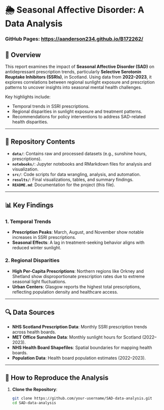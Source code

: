 # 🌦️ **Seasonal Affective Disorder: A Data Analysis**
### **GitHub Pages:** https://aanderson234.github.io/B172262/  

## 📖 **Overview**
This report examines the impact of **Seasonal Affective Disorder (SAD)** on antidepressant prescription trends, particularly **Selective Serotonin Reuptake Inhibitors (SSRIs)**, in Scotland. Using data from **2022–2023**, it explores correlations between regional sunlight exposure and prescription patterns to uncover insights into seasonal mental health challenges.

Key highlights include:
- Temporal trends in SSRI prescriptions.
- Regional disparities in sunlight exposure and treatment patterns.
- Recommendations for policy interventions to address SAD-related health disparities.

---

## 📁 **Repository Contents**
- **`data/`**: Contains raw and processed datasets (e.g., sunshine hours, prescriptions).
- **`notebooks/`**: Jupyter notebooks and RMarkdown files for analysis and visualization.
- **`src/`**: Code scripts for data wrangling, analysis, and automation.
- **`results/`**: Final visualizations, tables, and summary findings.
- **`README.md`**: Documentation for the project (this file).

---

## 📊 **Key Findings**
### **1. Temporal Trends**
- **Prescription Peaks**: March, August, and November show notable increases in SSRI prescriptions.
- **Seasonal Effects**: A lag in treatment-seeking behavior aligns with reduced winter sunlight.
  
### **2. Regional Disparities**
- **High Per-Capita Prescriptions**: Northern regions like Orkney and Shetland show disproportionate prescription rates due to extreme seasonal light fluctuations.
- **Urban Centers**: Glasgow reports the highest total prescriptions, reflecting population density and healthcare access.

---

## 🔍 **Data Sources**
- **NHS Scotland Prescription Data**: Monthly SSRI prescription trends across health boards.  
- **MET Office Sunshine Data**: Monthly sunlight hours for Scotland (2022–2023).  
- **NHS Health Board Shapefiles**: Spatial boundaries for mapping health boards.  
- **Population Data**: Health board population estimates (2022–2023).

---

## 🚀 **How to Reproduce the Analysis**
1. **Clone the Repository**:
   ```bash
   git clone https://github.com/your-username/SAD-data-analysis.git
   cd SAD-data-analysis
